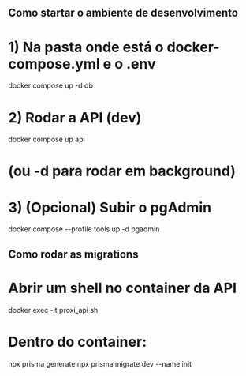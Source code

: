 ## Como startar o ambiente de desenvolvimento

# 1) Na pasta onde está o docker-compose.yml e o .env
docker compose up -d db

# 2) Rodar a API (dev)
docker compose up api
# (ou -d para rodar em background)

# 3) (Opcional) Subir o pgAdmin
docker compose --profile tools up -d pgadmin


## Como rodar as migrations
# Abrir um shell no container da API
docker exec -it proxi_api sh

# Dentro do container:
npx prisma generate
npx prisma migrate dev --name init
